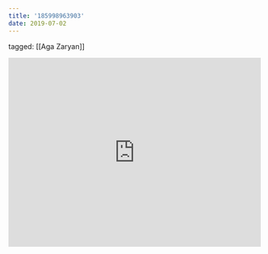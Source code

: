 ```yaml
---
title: '185998963903'
date: 2019-07-02
---
```

tagged: [[Aga Zaryan]]
<iframe allow="accelerometer; autoplay; clipboard-write; encrypted-media; gyroscope; picture-in-picture" allowfullscreen="" frameborder="0" height="375" id="youtube_iframe" src="https://www.youtube.com/embed/BEnYF5CTCHU?feature=oembed&amp;enablejsapi=1&amp;origin=https://safe.txmblr.com&amp;wmode=opaque" width="500"></iframe>